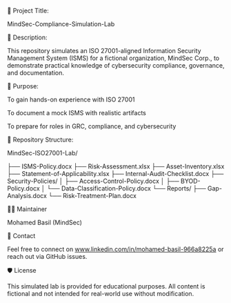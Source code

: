 🔐 Project Title:

MindSec-Compliance-Simulation-Lab

🏢 Description:

This repository simulates an ISO 27001-aligned Information Security Management System (ISMS) for a fictional organization, MindSec Corp., to demonstrate practical knowledge of cybersecurity compliance, governance, and documentation.

🎯 Purpose:

To gain hands-on experience with ISO 27001

To document a mock ISMS with realistic artifacts

To prepare for roles in GRC, compliance, and cybersecurity

📁 Repository Structure:

MindSec-ISO27001-Lab/

├── ISMS-Policy.docx
├── Risk-Assessment.xlsx
├── Asset-Inventory.xlsx
├── Statement-of-Applicability.xlsx
├── Internal-Audit-Checklist.docx
├── Security-Policies/
│   ├── Access-Control-Policy.docx
│   ├── BYOD-Policy.docx
│   └── Data-Classification-Policy.docx
└── Reports/
    ├── Gap-Analysis.docx
    └── Risk-Treatment-Plan.docx


👨‍💻 Maintainer

Mohamed Basil (MindSec)

💬 Contact

Feel free to connect on www.linkedin.com/in/mohamed-basil-966a8225a or reach out via GitHub issues.

🛡️ License

This simulated lab is provided for educational purposes. All content is fictional and not intended for real-world use without modification.
